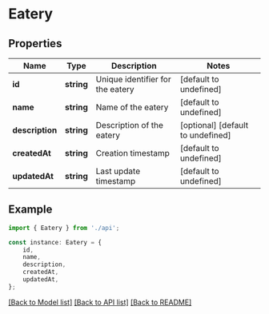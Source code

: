 # Eatery


## Properties

Name | Type | Description | Notes
------------ | ------------- | ------------- | -------------
**id** | **string** | Unique identifier for the eatery | [default to undefined]
**name** | **string** | Name of the eatery | [default to undefined]
**description** | **string** | Description of the eatery | [optional] [default to undefined]
**createdAt** | **string** | Creation timestamp | [default to undefined]
**updatedAt** | **string** | Last update timestamp | [default to undefined]

## Example

```typescript
import { Eatery } from './api';

const instance: Eatery = {
    id,
    name,
    description,
    createdAt,
    updatedAt,
};
```

[[Back to Model list]](../README.md#documentation-for-models) [[Back to API list]](../README.md#documentation-for-api-endpoints) [[Back to README]](../README.md)
